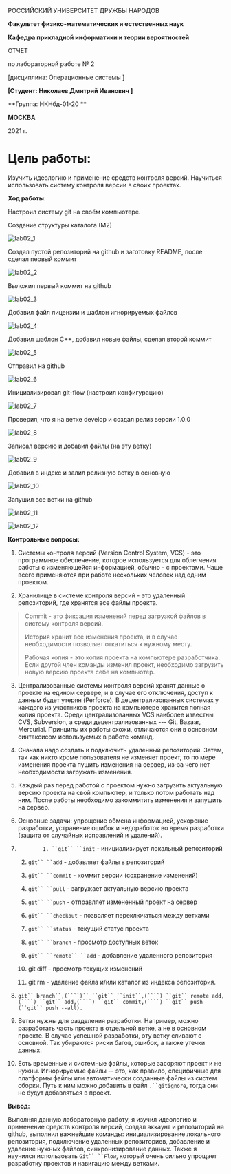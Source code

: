 РОССИЙСКИЙ УНИВЕРСИТЕТ ДРУЖБЫ НАРОДОВ

**Факультет физико-математических и естественных наук**

**Кафедра прикладной информатики и теории вероятностей**

ОТЧЕТ

по лабораторной работе № 2

[дисциплина: Операционные системы ]

**[Студент: Николаев Дмитрий Иванович ]**

**Группа: НКНбд-01-20 **

**МОСКВА**

2021 г.

Цель работы:
============

Изучить идеологию и применение средств контроля версий. Научиться
использовать систему контроля версии в своих проектах.

**Ход работы:**

Настроил систему git на своём компьютере.

Создание структуры каталога (М2)

![lab02_1](https://user-images.githubusercontent.com/83004263/117708184-28c54000-b1d8-11eb-894f-fb0087cfa5dc.png)

Создал пустой репозиторий на github и заготовку README, после сделал
первый коммит

![lab02_2](https://user-images.githubusercontent.com/83004263/117708290-498d9580-b1d8-11eb-834f-d9a8f737a580.png)


Выложил первый коммит на github

![lab02_3](https://user-images.githubusercontent.com/83004263/117708308-514d3a00-b1d8-11eb-934d-1f98fdc325f3.png)


Добавил файл лицензии и шаблон игнорируемых файлов

![lab02_4](https://user-images.githubusercontent.com/83004263/117708326-56aa8480-b1d8-11eb-8359-8402569afc3d.png)


Добавил шаблон C++, добавил новые файлы, сделал второй коммит

![lab02_5](https://user-images.githubusercontent.com/83004263/117709922-2c59c680-b1da-11eb-9449-9bdd6d94bbed.png)


Отправил на github

![lab02_6](https://user-images.githubusercontent.com/83004263/117709966-38458880-b1da-11eb-82df-5f8ea61168e0.png)


Инициализировал git-flow (настроил конфигурацию)

![lab02_7](https://user-images.githubusercontent.com/83004263/117710028-4dbab280-b1da-11eb-8abd-c1deaa87bdb0.png)


Проверил, что я на ветке develop и создал релиз версии 1.0.0

![lab02_8](https://user-images.githubusercontent.com/83004263/117710050-5317fd00-b1da-11eb-9740-8195ed8277ff.png)


Записал версию и добавил файлы (на эту ветку)

![lab02_9](https://user-images.githubusercontent.com/83004263/117710079-59a67480-b1da-11eb-8b20-863e5f8d8abe.png)


Добавил в индекс и залил релизную ветку в основную

![lab02_10](https://user-images.githubusercontent.com/83004263/117710089-5dd29200-b1da-11eb-9837-7b379ecd9e99.png)


Запушил все ветки на github

![lab02_11](https://user-images.githubusercontent.com/83004263/117710101-61feaf80-b1da-11eb-875c-80299a419fb8.png)


![lab02_12](https://user-images.githubusercontent.com/83004263/117710112-65923680-b1da-11eb-953c-f7fdeaba58f8.png)


**Контрольные вопросы:**

1.  Системы контроля версий (Version Control System, VCS) - это
    программное обеспечение, которое используется для облегчения работы
    с изменяющейся информацией, обычно - с проектами. Чаще всего
    применяются при работе нескольких человек над одним проектом.

2.  Хранилище в системе контроля версий - это удаленный репозиторий, где
    хранятся все файлы проекта.

> Commit - это фиксация изменений перед загрузкой файлов в систему
> контроля версий.
>
> История хранит все изменения проекта, и в случае необходимости
> позволяет откатиться к нужному месту.
>
> Рабочая копия - это копия проекта на компьютере разработчика. Если
> другой член команды изменил проект, необходимо загрузить новую версию
> проекта себе на компьютер.

3.  Централизованные системы контроля версий хранят данные о проекте на
    едином сервере, и в случае его отключения, доступ к данным будет
    утерян (Perforce). В децентрализованных системах у каждого из
    участников проекта на компьютере хранится полная копия проекта.
    Среди централизованных VCS наиболее известны CVS, Subversion, а
    среди децентрализованных --- Git, Bazaar, Mercurial. Принципы их
    работы схожи, отличаются они в основном синтаксисом используемых в
    работе команд.

4.  Сначала надо создать и подключить удаленный репозиторий. Затем, так
    как никто кроме пользователя не изменяет проект, то по мере
    изменения проекта пушить изменения на сервер, из-за чего нет
    необходимости загружать изменения.

5.  Каждый раз перед работой с проектом нужно загрузить актуальную
    версию проекта на свой компьютер, и только потом работать над ним.
    После работы необходимо закоммитить изменения и запушить на сервер.

6.  Основные задачи: упрощение обмена информацией, ускорение разработки,
    устранение ошибок и недоработок во время разработки (защита от
    случайных исправлений и удалений).

7.  `        1. ``git`` ``init` - инициализирует локальный репозиторий

    2.  `git`` ``add` - добавляет файлы в репозиторий

    3.  `git`` ``commit` - коммит версии (сохранение изменений)

    4.  `git`` ``pull` - загружает актуальную версию проекта

    5.  `git`` ``push` - отправляет измененный проект на сервер

    6.  `git`` ``checkout` - позволяет переключаться между ветками

    7.  `git`` ``status` - текущий статус проекта

    8.  `git`` ``branch` - просмотр доступных веток

    9.  `git`` ``remote`` ``add` - добавление удаленного репозитория

    10. git diff - просмотр текущих изменений

    11. git rm - удаление файла и/или каталог из индекса репозитория.

8.  `git`` branch``,(````)`` ``git`` ``init``,(````) ``git`` remote add,(````) ``git`` add,(````) ``git`` commit,(````) ``git`` push (``git`` push --all).`

9.  Ветки нужны для разделения разработки. Например, можно разработать
    часть проекта в отдельной ветке, а не в основном проекте. В случае
    успешной разработки, эту ветку сливают с основной. Так убираются
    риски багов, ошибок, а также утечки данных.

10. Есть временные и системные файлы, которые засоряют проект и не
    нужны. Игнорируемые файлы -- это, как правило, специфичные для
    платформы файлы или автоматически созданные файлы из систем сборки.
    Путь к ним можно добавить в файл `.``gitignore`, тогда они не будут
    добавляться в проект.

**Вывод:**

Выполняя данную лабораторную работу, я изучил идеологию и применение
средств контроля версий, создал аккаунт и репозиторий на github,
выполнил важнейшие команды: инициализирование локального репозитория,
подключение удаленных репозиториев, добавление и удаление нужных файлов,
синхронизирование данных. Также я научился использовать `Git`` ``Flow`,
который очень сильно упрощает разработку проектов и навигацию между
ветками.
